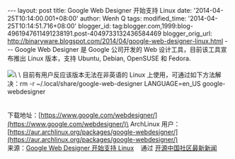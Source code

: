 --- layout: post title: Google Web Designer 开始支持 Linux date:
'2014-04-25T10:14:00.001+08:00' author: Wenh Q tags: modified\_time:
'2014-04-25T10:14:51.716+08:00' blogger\_id:
tag:blogger.com,1999:blog-4961947611491238191.post-4049733132436584469
blogger\_orig\_url:
http://binaryware.blogspot.com/2014/04/google-web-designer-linux.html
--- Google Web Designer 是 Google 公司开发的 Web
设计工具，目前该工具宣布推出 Linux 版本，支持 Ubuntu, Debian, OpenSUSE
和 Fedora.\
\
![](https://images-blogger-opensocial.googleusercontent.com/gadgets/proxy?url=http%3A%2F%2Fstatic.oschina.net%2Fuploads%2Fspace%2F2014%2F0424%2F065527_lGUC_12.jpg&container=blogger&gadget=a&rewriteMime=image%2F*)\
\
目前有用户反应该版本无法在非英语的 Linux 上使用，可通过如下方法解决：rm
-r \~/.local/share/google-web-designer LANGUAGE=en\_US
google-webdesigner\
\
\
下载地址：[https://www.google.com/webdesigner/](https://www.google.com/webdesigner/)\
ArchLinux
用户：[https://aur.archlinux.org/packages/google-webdesigner/](https://aur.archlinux.org/packages/google-webdesigner/)
\
来源：[Google Web Designer 开始支持
Linux](http://www.oschina.net/news/51115/google-web-designer-support-linux) 
  通过 [开源中国社区最新新闻](http://www.oschina.net/?from=rss)
